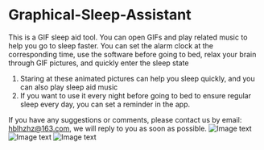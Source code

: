 # Graphical-Sleep-Assistant

This is a GIF sleep aid tool. You can open GIFs and play related music to help you go to sleep faster. You can set the alarm clock at the corresponding time, use the software before going to bed, relax your brain through GIF pictures, and quickly enter the sleep state
1. Staring at these animated pictures can help you sleep quickly, and you can also play sleep aid music
2. If you want to use it every night before going to bed to ensure regular sleep every day, you can set a reminder in the app.

If you have any suggestions or comments, please contact us by email: hblhzhz@163.com, we will reply to you as soon as possible.
![Image text](https://github.com/hblhzhz/Graphical-Sleep-Assistant/blob/main/上架/4.jpg)
![Image text](https://github.com/hblhzhz/Graphical-Sleep-Assistant/blob/main/上架/5.jpg)
![Image text](https://github.com/hblhzhz/Graphical-Sleep-Assistant/blob/main/上架/6.jpg)
